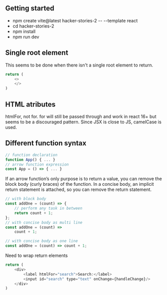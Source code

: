 
## Getting started
- npm create vite@latest hacker-stories-2 -- --template react
- cd hacker-stories-2
- npm install
- npm run dev

## Single root element

This seems to be done when there isn't a single root element to return.

```js
return (
    <>
    </>
)
```

## HTML atributes

htmlFor, not for. for will still be passed through and work in react 16+ but seems to be a discouraged pattern. Since JSX is close to JS, camelCase is used.




## Different function syntax

```js
// function declaration
function App() { ... }
// arrow function expression
const App = () => { ... }
```

If an arrow function’s only purpose is to return a value, you can remove the block body (curly braces) of the function. In a concise body, an implicit return statement is attached, so you can remove the return statement. 

```js
// with block body
const addOne = (count) => {
    // perform any task in between
    return count + 1;
};
// with concise body as multi line
const addOne = (count) =>
    count + 1;

// with concise body as one line
const addOne = (count) => count + 1;
```

Need to wrap return elements

```js
return (
    <div>
        <label htmlFor="search">Search:</label>
        <input id="search" type="text" onChange={handleChange}/>
    </div>
)
```